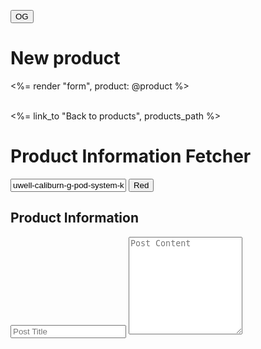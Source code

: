 <!DOCTYPE html>
<html lang="en">
<head>
  <meta charset="UTF-8">
  <meta name="viewport" content="width=device-width, initial-scale=1.0">
  <title>Product Information Fetcher</title>
</head>
<body>

<button type="button" class="text-red-700 hover:text-white border border-red-700 hover:bg-white focus:ring-4 focus:outline-none focus:ring-red-300 font-medium rounded-lg text-sm px-5 py-2.5 text-center me-2 mb-2 dark:border-red-500 dark:text-red-500 dark:hover:text-white dark:hover:bg-red-600 dark:focus:ring-red-900">OG</button>


  <h1>New product</h1>

  <%= render "form", product: @product %>

  <br>

  <div>
    <%= link_to "Back to products", products_path %>
  </div>


  <h1>Product Information Fetcher</h1>
  <input type="text" id="fetchHandle" placeholder="Product Handle" value="uwell-caliburn-g-pod-system-kit">
  <button id="fetchButton" type="button" class="text-white bg-black hover:text-white border border-white hover:bg-white focus:ring-4 focus:outline-none focus:ring-red-300 font-medium rounded-lg text-sm px-5 py-2.5 text-center me-2 mb-2 dark:border-black dark:text-red-500 dark:hover:text-black dark:hover:bg-red-600 dark:focus:ring-red-900">Red</button>


  <h2>Product Information</h2>
  <ul id="productInfo">
    <!-- Product information will be displayed here -->
  </ul>
  <!-- Replace 'post_title' and 'post_content' with the actual IDs of your input fields -->
  <input type="text" id="post_title" placeholder="Post Title">
  <textarea id="post_content" placeholder="Post Content" rows="10"></textarea>
  
  <script>
    document.addEventListener('DOMContentLoaded', function () {
      const fetchButton = document.getElementById('fetchButton');
      const fetchHandleInput = document.getElementById('fetchHandle');
      const productInfoList = document.getElementById('productInfo');
      
      // Function to get the image URL associated with a variant ID
      function getVariantImage(variantId, productData) {
        const variants = productData.product.variants;
        const images = productData.product.images;

        // Find the variant object with the given variantId
        const variant = variants.find(variant => variant.id === variantId);

        if (variant) {
            // Find the image object associated with the variant's image_id
            const image = images.find(image => image.id === variant.image_id);

            if (image) {
                // Return the image source
                return image.src;
            }
        }

        // Return null if no matching image is found
        return null;
      }

      fetchButton.addEventListener('click', function () {
        // Get the value from the fetchHandle input
        const handle = fetchHandleInput.value;
        
        // Fetch data from the API endpoint
        fetch(`https://www.eightvape.com/products/${handle}.json`)
          .then(response => response.json())
          .then(data => {
            // Log fetched data to the console
            console.log('Fetched JSON data:', data);
            
            // Check if product data is available
            if (data['product']) {
              // Clear previous product info
              productInfoList.innerHTML = '';
              
              // Render product information
              const product = data['product'];
              const variants = product['variants'];
              const productInfoHTML = `
                <li><strong>ID:</strong> ${product['id']}</li>
                <li><strong>Title:</strong> ${product['title']}</li>
                <li><strong>Handle:</strong> ${product['handle']}</li>
                <li><strong>Brand:</strong> ${product['vendor']}</li>
                <li><strong>Type:</strong> ${product['product_type']}</li>
                <li><strong>Image Url:</strong> ${product['image']['src']}</li>
                <li><strong>Image:</strong> <img src="${product['image']['src']}" height="160" width="160"></li>
                <li><strong>Body HTML:</strong> ${product['body_html']}</li>
                <li><strong>Vendor:</strong> ${product['vendor']}</li>
                <li><strong>Variants:</strong>
                  <ul>
                    ${variants.map(variant => `
                      <li><strong>Title:</strong> ${variant.title}</li>
                      <li><strong>Price:</strong> ${variant.price}</li>
                      <li><strong>Image:</strong> <img src="${getVariantImage(variant.id, data)}" alt="${product['title']} - ${variant.title}"></li>
                    `).join('')}
                  </ul>
                </li>
              `;
              productInfoList.innerHTML = productInfoHTML;
              
              // Render variants in JSONB format
              const variantsJsonb = variants.map(variant => {
                return {
                  title: variant.title,
                  price: variant.price,
                  image: getVariantImage(variant.id, data)
                };
              });
              console.log('Variants JSONB Format:', variantsJsonb);
              
              // Update value of po_name input field with product title
              document.getElementById('product_name').value = product['title'];
              document.getElementById('product_handle').value = product['handle'];
              document.getElementById('product_price').value = product['price'];
              document.getElementById('product_brand').value = product['vendor'];
              document.getElementById('product_category').value = product['product_type']
              document.getElementById('product_desc').value = product['body_html'];
              document.getElementById('product_image').value = product['image']['src'];
              document.getElementById('product_options').value = product['options'][0]['name']
              document.getElementById('product_variants').value = JSON.stringify(variantsJsonb);
            } else {
              productInfoList.innerHTML = '<p>No product data available.</p>';
            }
          })
          .catch(error => {
            console.error('Error fetching data:', error);
          });
      });
    });
  </script>
</body>
</html>



